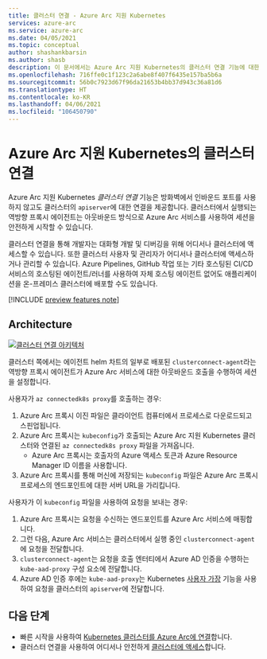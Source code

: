 ```yaml
---
title: 클러스터 연결 - Azure Arc 지원 Kubernetes
services: azure-arc
ms.service: azure-arc
ms.date: 04/05/2021
ms.topic: conceptual
author: shashankbarsin
ms.author: shasb
description: 이 문서에서는 Azure Arc 지원 Kubernetes의 클러스터 연결 기능에 대한 개념적 개요를 제공합니다.
ms.openlocfilehash: 716ffe0c1f123c2a6abe8f407f6435e157ba5b6a
ms.sourcegitcommit: 56b0c7923d67f96da21653b4bb37d943c36a81d6
ms.translationtype: HT
ms.contentlocale: ko-KR
ms.lasthandoff: 04/06/2021
ms.locfileid: "106450790"
---
```

# <a name="cluster-connect-on-azure-arc-enabled-kubernetes"></a>Azure Arc 지원 Kubernetes의 클러스터 연결

Azure Arc 지원 Kubernetes *클러스터 연결* 기능은 방화벽에서 인바운드 포트를 사용하지 않고도 클러스터의 `apiserver`에 대한 연결을 제공합니다. 클러스터에서 실행되는 역방향 프록시 에이전트는 아웃바운드 방식으로 Azure Arc 서비스를 사용하여 세션을 안전하게 시작할 수 있습니다. 

클러스터 연결을 통해 개발자는 대화형 개발 및 디버깅을 위해 어디서나 클러스터에 액세스할 수 있습니다. 또한 클러스터 사용자 및 관리자가 어디서나 클러스터에 액세스하거나 관리할 수 있습니다. Azure Pipelines, GitHub 작업 또는 기타 호스팅된 CI/CD 서비스의 호스팅된 에이전트/러너를 사용하여 자체 호스팅 에이전트 없어도 애플리케이션을 온-프레미스 클러스터에 배포할 수도 있습니다.

[!INCLUDE [preview features note](./includes/preview/preview-callout.md)]

## <a name="architecture"></a>Architecture

[ ![클러스터 연결 아키텍처 ](./media/conceptual-cluster-connect.png) ](./media/conceptual-cluster-connect.png#lightbox)

클러스터 쪽에서는 에이전트 helm 차트의 일부로 배포된 `clusterconnect-agent`라는 역방향 프록시 에이전트가 Azure Arc 서비스에 대한 아웃바운드 호출을 수행하여 세션을 설정합니다.

사용자가 `az connectedk8s proxy`를 호출하는 경우:
1. Azure Arc 프록시 이진 파일은 클라이언트 컴퓨터에서 프로세스로 다운로드되고 스핀업됩니다. 
1. Azure Arc 프록시는 `kubeconfig`가 호출되는 Azure Arc 지원 Kubernetes 클러스터와 연결된 `az connectedk8s proxy` 파일을 가져옵니다.
    * Azure Arc 프록시는 호출자의 Azure 액세스 토큰과 Azure Resource Manager ID 이름을 사용합니다. 
1. Azure Arc 프록시를 통해 머신에 저장되는 `kubeconfig` 파일은 Azure Arc 프록시 프로세스의 엔드포인트에 대한 서버 URL을 가리킵니다.

사용자가 이 `kubeconfig` 파일을 사용하여 요청을 보내는 경우:
1. Azure Arc 프록시는 요청을 수신하는 엔드포인트를 Azure Arc 서비스에 매핑합니다. 
1. 그런 다음, Azure Arc 서비스는 클러스터에서 실행 중인 `clusterconnect-agent`에 요청을 전달합니다. 
1. `clusterconnect-agent`는 요청을 호출 엔터티에서 Azure AD 인증을 수행하는 `kube-aad-proxy` 구성 요소에 전달합니다. 
1. Azure AD 인증 후에는 `kube-aad-proxy`는 Kubernetes [사용자 가장](https://kubernetes.io/docs/reference/access-authn-authz/authentication/#user-impersonation) 기능을 사용하여 요청을 클러스터의 `apiserver`에 전달합니다.

## <a name="next-steps"></a>다음 단계

* 빠른 시작을 사용하여 [Kubernetes 클러스터를 Azure Arc에 연결](./quickstart-connect-cluster.md)합니다.
* 클러스터 연결을 사용하여 어디서나 안전하게 [클러스터에 액세스](./cluster-connect.md)합니다.